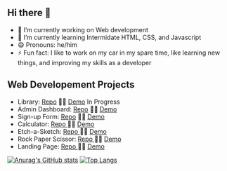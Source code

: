 ## Hi there 👋
- 🔭 I’m currently working on Web development
- 🌱 I’m currently learning Intermidate HTML, CSS, and Javascript
- 😄 Pronouns: he/him
- ⚡ Fun fact: I like to work on my car in my spare time, like learning new things, and improving my skills as a developer

## Web Developement Projects
- Library: [Repo]() :technologist: [Demo]() In Progress
- Admin Dashboard: [Repo](https://github.com/eclavel/admin-dashboard)  :technologist: [Demo](https://eclavel.github.io/admin-dashboard/)
- Sign-up Form: [Repo](https://github.com/eclavel/sign-up-form) :technologist: [Demo](https://eclavel.github.io/sign-up-form/)
- Calculator:  [Repo ](https://github.com/eclavel/calculator)  :technologist: [ Demo](https://eclavel.github.io/calculator/)
- Etch-a-Sketch:  [Repo ](https://github.com/eclavel/etch-a-sketch)  :technologist: [ Demo](https://eclavel.github.io/etch-a-sketch/)
- Rock Paper Scissor:  [Repo ](https://github.com/eclavel/RockPaperScissor) :technologist: [ Demo](https://eclavel.github.io/RockPaperScissor/)
- Landing Page: [Repo ](https://github.com/eclavel/Landing-Page-V2) :technologist: [ Demo](https://eclavel.github.io/Landing-Page-V2/)


[![Anurag's GitHub stats](https://github-readme-stats.vercel.app/api?username=eclavel&show_icons=true&theme=chartreuse-dark)](https://github.com/anuraghazra/github-readme-stats)         [![Top Langs](https://github-readme-stats.vercel.app/api/top-langs/?username=eclavel&theme=chartreuse-dark)](https://github.com/anuraghazra/github-readme-stats)

<!--
**eclavel/eclavel** is a ✨ _special_ ✨ repository because its `README.md` (this file) appears on your GitHub profile.

Here are some ideas to get you started:

- 🔭 I’m currently working on ...
- 🌱 I’m currently learning ...
- 👯 I’m looking to collaborate on ...
- 🤔 I’m looking for help with ...
- 💬 Ask me about ...
- 📫 How to reach me: ...
- 😄 Pronouns: ...
- ⚡ Fun fact: ...
-->
